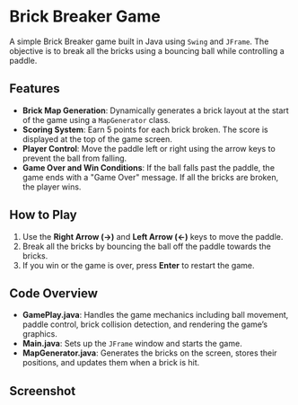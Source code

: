 # Brick Breaker Game

A simple Brick Breaker game built in Java using `Swing` and `JFrame`. The objective is to break all the bricks using a bouncing ball while controlling a paddle.

## Features

- **Brick Map Generation**: Dynamically generates a brick layout at the start of the game using a `MapGenerator` class.
- **Scoring System**: Earn 5 points for each brick broken. The score is displayed at the top of the game screen.
- **Player Control**: Move the paddle left or right using the arrow keys to prevent the ball from falling.
- **Game Over and Win Conditions**: If the ball falls past the paddle, the game ends with a "Game Over" message. If all the bricks are broken, the player wins.

## How to Play

1. Use the **Right Arrow (→)** and **Left Arrow (←)** keys to move the paddle.
2. Break all the bricks by bouncing the ball off the paddle towards the bricks.
3. If you win or the game is over, press **Enter** to restart the game.

## Code Overview

- **GamePlay.java**: Handles the game mechanics including ball movement, paddle control, brick collision detection, and rendering the game’s graphics.
- **Main.java**: Sets up the `JFrame` window and starts the game.
- **MapGenerator.java**: Generates the bricks on the screen, stores their positions, and updates them when a brick is hit.

## Screenshot

